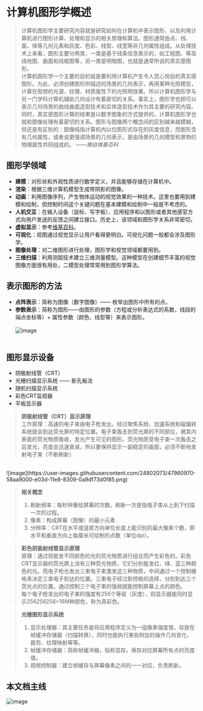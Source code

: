 # 计算机图形学概述
> 计算机图形学主要研究内容就是研究如何在计算机中表示图形、以及利用计算机进行图形计算、处理和显示的相关原理和算法。图形通常由点、线、面、体等几何元素和灰度、色彩、线型、线宽等非几何属性组成。从处理技术上来看，图形主要分两类，一类是基于线条信息表示的，如工程图、等高线地图、曲面和线框图等，另一类是明暗图，也就是通常所说的真实感图形。 <br>
> 计算机图形学一个主要的目的就是要利用计算机产生令人赏心悦目的真实感图形。为此，必须创建图形所描述的场景的几何表示，再用某种光照模型，计算在假想的光源、纹理、材质属性下的光照明效果。所以计算机图形学与另一门学科计算机辅助几何设计有着密切的关系。事实上，图形学也把可以表示几何场景的曲线曲面造型技术和实体造型技术作为其主要的研究内容。<br>
> 同时，真实感图形计算的结果是以数字图象的方式提供的，计算机图形学也就和图像处理有着密切的关系。图形与图像两个概念间的区别越来越模糊，但还是有区别的：图像纯指计算机内以位图形式存在的灰度信息，而图形含有几何属性，或者说更强调场景的几何表示，是由场景的几何模型和景物的物理属性共同组成的。 *——摘自维基百科*
## 图形学领域
* **建模**：对形状和外观性质进行数学定义，并且能够存储在计算机中。
* **渲染**：根据三维计算机模型生成带阴影的图像。
* **动画**：利用图像序列，产生物体运动的视觉效果的一种技术。这里也要用到建模和绘制，但控制时间这个关键问题在基本建模和绘制中一般是不考虑的。
* **人机交互**：在输入设备（鼠标、写字板）、应用程序和以图形或者其他感官方式向用户发送的反馈之间建立接口。历史上，该领域和图形学关系非常密切。
* **虚拟显示**：参考[维基百科](https://zh.wikipedia.org/wiki/%E8%99%9A%E6%8B%9F%E7%8E%B0%E5%AE%9E)。
* **可视化**：视图通过视觉显示让用户看得更明白。可视化问题一般都会涉及图形学。
* **图像处理**：对二维图形进行处理，图形学和视觉领域都要用到。
* **三维扫描**：利用测距技术建立三维测量模型。这种模型在创建细节丰富的视觉图像方面很有用处，二模型处理常常用到图形学算法。
## 表示图形的方法
* **点阵表示**：简称为图像（数字图像）—— 枚举出图形中所有的点。
* **参数表示**：简称为图形——由图形的参数（方程或分析表达式的系数，线段的端点坐标等）+ 属性参数（颜色、线型等）来表示图形。
<br><br>
![image](https://user-images.githubusercontent.com/24802073/47959538-b7faa700-e021-11e8-9bf3-d0c6f98a971b.png)
<br><br>

## 图形显示设备
* 阴极射线管（CRT）
* 光栅扫描显示系统 —— 影孔板法
* 随机扫描显示系统
* 彩色CRT监视器
* 平板显示器
  
> **阴极射线管（CRT）显示原理**<br>
> 工作原理：高速的电子束由电子枪发出，经过聚焦系统、加速系统和磁偏转系统就会到达荧光屏的特定位置。电子束轰击到荧光屏的不同部位，被其内表面的荧光物质吸收，发光产生可见的图形。荧光物质受电子束一次轰击之后发光，亮度会迅速衰减，所以要保持显示一副稳定的画面，必须不断地发射电子束（不断刷新）<br>
<br>
![image](https://user-images.githubusercontent.com/24802073/47960970-58aa9000-e03d-11e8-8309-0a9df73d0f85.png)
<br>

> **相关概念**
> 1. 刷新频率：每秒钟重绘屏幕的次数。刷新一次是指电子束从上到下扫描一次的过程。
> 2. 像素：构成屏幕（图像）的最小元素
> 3. 分辨率：CRT在水平或竖直方向单位长度上能识别的最大像素个数，即水平和垂直方向上每厘米可绘制的点数（单位dpi）。

> **彩色阴极射线管显示原理**<br>
> 原理：通过将能发不同颜色的光的荧光物质进行组合而产生彩色的。彩色CRT显示器的荧光屏上涂有三种荧光物质，它们分别能发红、绿、蓝三种颜色的光。而电子枪也发出三束电子束激发这三种物质，中间通过一个控制栅格来决定三束电子到达的位置。三束电子经过影控板的选择，分别到达三个荧光点的位置。通过控制三个电子束的强弱就能控制屏幕上点的颜色。<br>
> 每个电子枪发出的电子束的强度有256个等级（灰度），则显示器能同时显示256*256*256=16M种颜色，称为真彩色。

> **光栅图形显示系统**
> 1. 显示处理器：其主要任务是将应用程序定义为一组像素强度值，存放在帧缓冲存储器（扫描转换），同时也能执行某些附加的操作几何变化、裁剪、纹理映射等等。
> 2. 帧缓冲存储器：简称帧缓冲器，俗称显存，保存对应屏幕所有点的亮度值。
> 3. 视频控制器：建立帧缓存与屏幕像素之间的一一对应，负责刷新。

## 本文档主线
![image](https://user-images.githubusercontent.com/24802073/47961833-47697f80-e04d-11e8-829b-ed2ec787a400.png)
